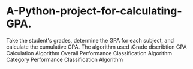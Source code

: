 # A-Python-project-for-calculating-GPA.
Take the student's grades, determine the GPA for each subject, and calculate the cumulative GPA.
The algorithm used :Grade discribtion
GPA Calculation Algorithm
Overall Performance Classification Algorithm
Category Performance Classification Algorithm
